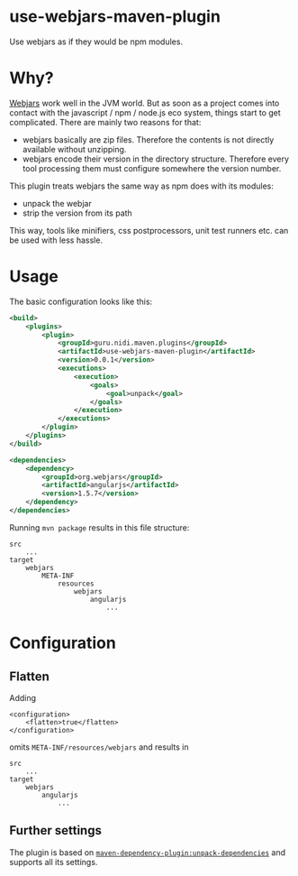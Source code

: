 # use-webjars-maven-plugin
Use webjars as if they would be npm modules.

# Why?
[Webjars](http://www.webjars.org/documentation) work well in the JVM world.
But as soon as a project comes into contact with the javascript / npm / node.js
eco system, things start to get complicated.
There are mainly two reasons for that:

- webjars basically are zip files. Therefore the contents is not directly available without unzipping.
- webjars encode their version in the directory structure. Therefore every tool processing them must configure somewhere the version number.

This plugin treats webjars the same way as npm does with its modules:

- unpack the webjar
- strip the version from its path

This way, tools like minifiers, css postprocessors, unit test runners etc. can be used with less hassle.

# Usage

The basic configuration looks like this:
````xml
<build>
    <plugins>
        <plugin>
            <groupId>guru.nidi.maven.plugins</groupId>
            <artifactId>use-webjars-maven-plugin</artifactId>
            <version>0.0.1</version>
            <executions>
                <execution>
                    <goals>
                        <goal>unpack</goal>
                    </goals>
                </execution>
            </executions>
        </plugin>
    </plugins>
</build>

<dependencies>
    <dependency>
        <groupId>org.webjars</groupId>
        <artifactId>angularjs</artifactId>
        <version>1.5.7</version>
    </dependency>
</dependencies>
````

Running `mvn package` results in this file structure:
````
src
    ...
target
    webjars
        META-INF
            resources
                webjars
                    angularjs
                        ...
````

# Configuration
## Flatten
Adding 
````
<configuration>
    <flatten>true</flatten>
</configuration>
````
omits `META-INF/resources/webjars` and results in 
````
src
    ...
target
    webjars
        angularjs
            ...
````

## Further settings
The plugin is based on [`maven-dependency-plugin:unpack-dependencies`](https://maven.apache.org/plugins/maven-dependency-plugin/unpack-dependencies-mojo.html) 
and supports all its settings.